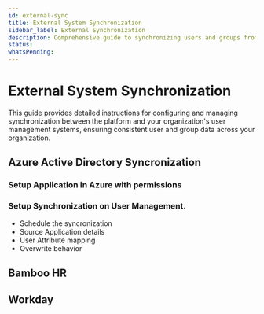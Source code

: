 ```yaml
---
id: external-sync
title: External System Synchronization
sidebar_label: External Synchronization
description: Comprehensive guide to synchronizing users and groups from external systems
status: 
whatsPending: 
---
```


# External System Synchronization

This guide provides detailed instructions for configuring and managing synchronization between the platform and your organization's user management systems, ensuring consistent user and group data across your organization.

## Azure Active Directory Syncronization

### Setup Application in Azure with permissions


### Setup Synchronization on User Management. 

* Schedule the syncronization
* Source Application details
* User Attribute mapping
* Overwrite behavior


## Bamboo HR



## Workday




